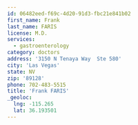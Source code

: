 ```yaml
---
id: 06482eed-f69c-4d20-91d3-fbc21e841b02
first_name: Frank
last_name: FARIS
license: M.D.
services:
  - gastroenterology
category: doctors
address: '3150 N Tenaya Way  Ste 580'
city: 'Las Vegas'
state: NV
zip: '89128'
phone: 702-483-5515
title: 'Frank FARIS'
_geoloc:
  lng: -115.265
  lat: 36.193501
---
```

